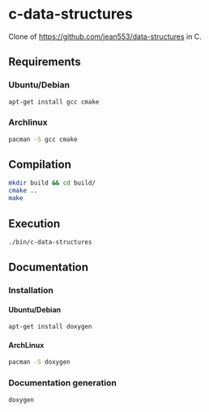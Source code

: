 # c-data-structures

Clone of https://github.com/jean553/data-structures in C.

## Requirements

### Ubuntu/Debian

```bash
apt-get install gcc cmake
```

### Archlinux

```bash
pacman -S gcc cmake
```

## Compilation

```bash
mkdir build && cd build/
cmake ..
make
```

## Execution

```bash
./bin/c-data-structures
```

## Documentation

### Installation

#### Ubuntu/Debian

```bash
apt-get install doxygen
```

#### ArchLinux

```bash
pacman -S doxygen
```

### Documentation generation

```bash
doxygen
```
